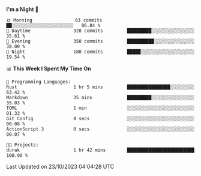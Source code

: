 <!--START_SECTION:waka-->
**I'm a Night 🦉** 

```text
🌞 Morning                63 commits          ██░░░░░░░░░░░░░░░░░░░░░░░   06.84 % 
🌆 Daytime                328 commits         █████████░░░░░░░░░░░░░░░░   35.61 % 
🌃 Evening                350 commits         ██████████░░░░░░░░░░░░░░░   38.00 % 
🌙 Night                  180 commits         █████░░░░░░░░░░░░░░░░░░░░   19.54 % 
```


📊 **This Week I Spent My Time On** 

```text
💬 Programming Languages: 
Rust                     1 hr 5 mins         ████████████████░░░░░░░░░   63.42 % 
Markdown                 35 mins             █████████░░░░░░░░░░░░░░░░   35.03 % 
TOML                     1 min               ░░░░░░░░░░░░░░░░░░░░░░░░░   01.33 % 
Git Config               0 secs              ░░░░░░░░░░░░░░░░░░░░░░░░░   00.08 % 
ActionScript 3           0 secs              ░░░░░░░░░░░░░░░░░░░░░░░░░   00.07 % 

🐱‍💻 Projects: 
durak                    1 hr 42 mins        █████████████████████████   100.00 % 
```


 Last Updated on 23/10/2023 04:04:28 UTC
<!--END_SECTION:waka-->
